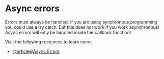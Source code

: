 # Async errors

Errors must always be handled. If you are using synchronous programming you could use a try catch. But this does not work if you work asynchronous! Async errors will only be handled inside the callback function!

Visit the following resources to learn more:

- [@article@Async Errors](https://www.mariokandut.com/handling-errors-in-asynchronous-functions-node-js/)
